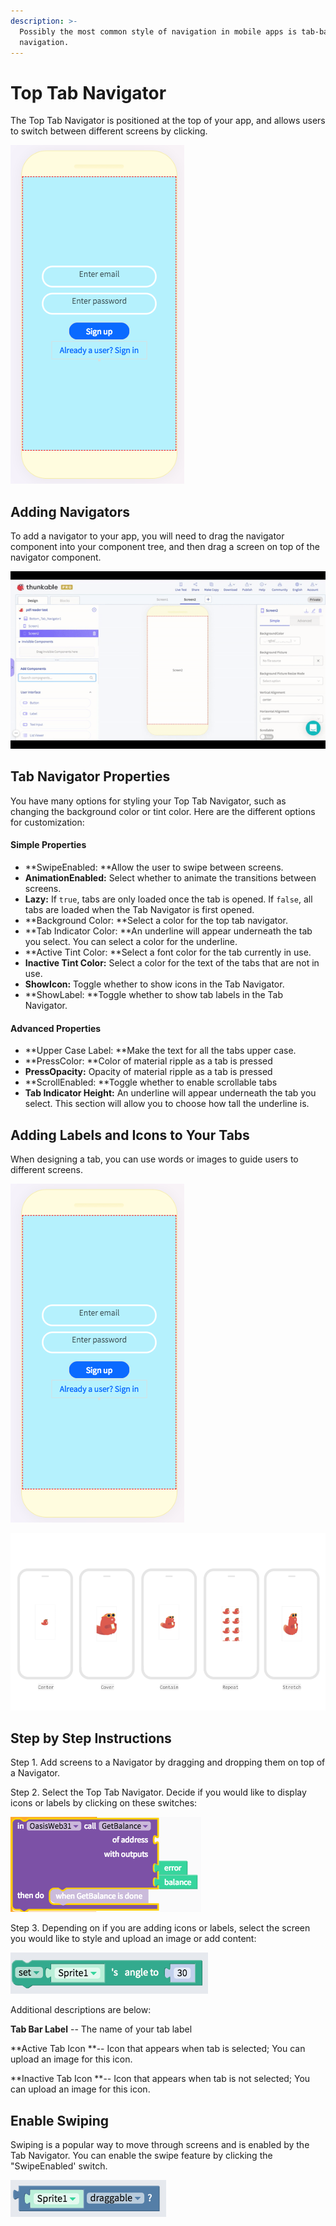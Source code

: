 ```yaml
---
description: >-
  Possibly the most common style of navigation in mobile apps is tab-based
  navigation.
---
```


# Top Tab Navigator

The Top Tab Navigator is positioned at the top of your app, and allows users to switch between different screens by clicking.&#x20;

![](<.gitbook/assets/image (112).png>)

## Adding Navigators

To add a navigator to your app, you will need to drag the navigator component into your component tree, and then drag a screen on top of the navigator component.&#x20;

![](<.gitbook/assets/ezgif.com-video-to-gif-6 (1).gif>)

## Tab Navigator Properties

You have many options for styling your Top Tab Navigator, such as changing the background color or tint color. Here are the different options for customization:

#### Simple Properties

* **SwipeEnabled: **Allow the user to swipe between screens.
* **AnimationEnabled:** Select whether to animate the transitions between screens.
* **Lazy:** If `true`, tabs are only loaded once the tab is opened. If `false`, all tabs are loaded when the Tab Navigator is first opened.
* **Background Color: **Select a color for the top tab navigator.&#x20;
* **Tab Indicator Color: **An underline will appear underneath the tab you select. You can select a color for the underline.&#x20;
* **Active Tint Color: **Select a font color for the tab currently in use.
* **Inactive Tint Color:** Select a color for the text of the tabs that are not in use.&#x20;
* **ShowIcon:** Toggle whether to show icons in the Tab Navigator.
* **ShowLabel: **Toggle whether to show tab labels in the Tab Navigator.

#### Advanced Properties

* **Upper Case Label: **Make the text for all the tabs upper case.&#x20;
* **PressColor: **Color of material ripple as a tab is pressed
* **PressOpacity:** Opacity of material ripple as a tab is pressed
* **ScrollEnabled: **Toggle whether to enable scrollable tabs
* **Tab Indicator Height:** An underline will appear underneath the tab you select. This section will allow you to choose how tall the underline is.

## Adding Labels and Icons to Your Tabs&#x20;

When designing a tab, you can use words or images to guide users to different screens.&#x20;

![Using Words](<.gitbook/assets/image (112).png>)

![Using Images](<.gitbook/assets/image (54).png>)

## Step by Step Instructions

Step 1. Add screens to a Navigator by dragging and dropping them on top of a Navigator.

Step 2. Select the Top Tab Navigator. Decide if you would like to display icons or labels by clicking on these switches:

![](<.gitbook/assets/image (44).png>)

Step 3. Depending on if you are adding icons or labels, select the screen you would like to style and upload an image or add content:

![](<.gitbook/assets/image (72).png>)

Additional descriptions are below:

**Tab Bar Label** -- The name of your tab label

**Active Tab Icon **-- Icon that appears when tab is selected; You can upload an image for this icon.

**Inactive Tab Icon **--  Icon that appears when tab is not selected; You can upload an image for this icon.

## Enable Swiping

Swiping is a popular way to move through screens and is enabled by the Tab Navigator. You can enable the swipe feature by clicking the "SwipeEnabled' switch.&#x20;

![](<.gitbook/assets/image (64).png>)
